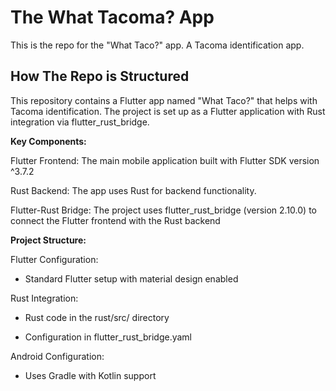 # The What Tacoma? App

This is the repo for the "What Taco?" app. A Tacoma identification app.

## How The Repo is Structured

This repository contains a Flutter app named "What Taco?" that helps with Tacoma identification. The project is set up as a Flutter application with Rust integration via flutter_rust_bridge.

**Key Components:**

Flutter Frontend: The main mobile application built with Flutter SDK version ^3.7.2

Rust Backend: The app uses Rust for backend functionality.

Flutter-Rust Bridge: The project uses flutter_rust_bridge (version 2.10.0) to connect the Flutter frontend with the Rust backend

**Project Structure:**

Flutter Configuration:

- Standard Flutter setup with material design enabled
    
Rust Integration:

- Rust code in the rust/src/ directory
    
- Configuration in flutter_rust_bridge.yaml
        
Android Configuration: 

- Uses Gradle with Kotlin support
